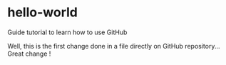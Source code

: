 # hello-world
Guide tutorial to learn how to use GitHub

Well, this is the first change done in a file directly on GitHub repository...
Great change !
